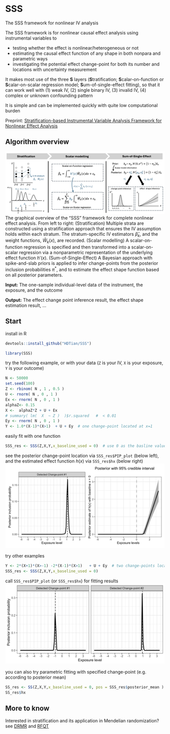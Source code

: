 # SSS

The SSS framework for nonlinear IV analysis

The SSS framework is for nonlinear causal effect analysis using instrumental variables to  
* testing whether the effect is nonlinear/heterogeneous or not   
* estimating the causal effect function of any shape in both nonpara and parametric ways  
* investigating the potential effect change-point for both its number and locations with uncertainty measurement 

It makes most use of the three **S** layers (**S**tratification; **S**calar-on-function or **S**calar-on-scalar regression model; **S**um-of-single-effect fitting), so that it can work well with 
(1) weak IV, (2) single binary IV, (3) invalid IV, (4) complex or unknown confounding pattern  

It is simple and can be implemented quickly with quite low computational burden

Preprint: [Stratification-based Instrumental Variable Analysis Framework for Nonlinear Effect Analysis](https://arxiv.org/html/2507.07349v1)

## Algorithm overview
![Overview](plots/SSS_graph.png)
 The graphical overview of the “SSS” framework for complete nonlinear effect analysis. From left to right: (Stratification) Multiple strata are constructed using a stratification approach that ensures the IV assumption holds within each stratum. The stratum-specific IV estimators $\hat{\beta}_k$, and the weight functions, $\hat{W}_k(x)$, are recorded. (Scalar modelling) A scalar-on-function regression is specified and then transformed into a scalar-on-scalar regression via a nonparametric representation of the underlying effect function $h'(x)$. (Sum-of-Single-Effect) A Bayesian approach with spike-and-slab priors is applied to infer change-points from the posterior inclusion probabilities $\pi^\ast$, and to estimate the effect shape function based on all posterior parameters.

**Input:** The one-sample individual-level data of the instrument, the exposure, and the outcome


**Output:** The effect change point inference result, the effect shape estimation result, ...

## Start

install in R

``` r
devtools::install_github("HDTian/SSS")
```

``` r
library(SSS)
```

try the following example, or with your data (`Z` is your IV, `X` is your exposure, `Y` is your outcome)

``` r
N <- 50000
set.seed(100)
Z <- rbinom( N , 1 , 0.5 )
U <- rnorm( N , 0 , 1 )
Ex <- rnorm( N , 0 , 1 )
alphaZ<- 0.15
X <-  alphaZ*Z + U + Ex  
# summary( lm(  X  ~ Z )  )$r.squared   #  < 0.01
Ey <- rnorm( N , 0 , 1 )
Y <- 1.0*(X-1)*(X>1)  + U + Ey  # one change-point located at x=1
```

easily fit with one function

``` r
SSS_res <- SSS(Z,X,Y,x_baseline_used = 0)  # use 0 as the basline value for defining the effect function h(x)
```

see the posterior change-point location via `SSS_res$PIP_plot` (below left), and the estimated effect function $h(x)$ via `SSS_res$hx` (below right) ![Fig1](plots/Fig1.png)

try other examples

``` r
Y <- 2*(X+1)*(X>-1) -2*(X-1)*(X>1)   + U + Ey  # two change-points located at x=-1 and x=1
SSS_res <- SSS(Z,X,Y,x_baseline_used = 0)  
```

call `SSS_res$PIP_plot` (or `SSS_res$hx`) for fitting results ![Fig3](plots/Fig3.png)

you can also try parametric fitting with specified change-point (e.g. according to posterior mean)

``` r
SS_res <- SS(Z,X,Y,x_baseline_used = 0, pos = SSS_res$posterior_mean )
SS_res$hx
```

## More to know

Interested in stratification and its application in Mendelian randomization? see [DRMR](https://github.com/HDTian/DRMR) and [RFQT](https://github.com/HDTian/RFQT)
